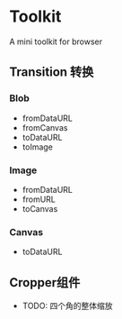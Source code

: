 # Toolkit
A mini toolkit for browser

## Transition 转换

### Blob
- fromDataURL
- fromCanvas
- toDataURL
- toImage

### Image
- fromDataURL
- fromURL
- toCanvas

### Canvas
- toDataURL

## Cropper组件
- TODO: 四个角的整体缩放